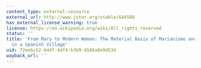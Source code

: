```yaml
---
content_type: external-resource
external_url: http://www.jstor.org/stable/644588
has_external_license_warning: true
license: https://en.wikipedia.org/wiki/All_rights_reserved
status: ''
title: 'From Mary to Modern Woman: The Material Basis of Marianismo and Its Transformation
  in a Spanish Village'
uid: 72eebc52-64df-4df4-b3b9-d168a8e9d53d
wayback_url: ''
---
```

